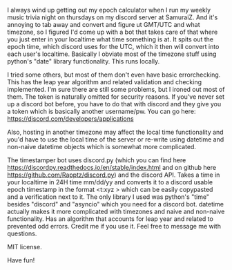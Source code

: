 I always wind up getting out my epoch calculator when I run my weekly music trivia night on thursdays on my discord server at SamuraiZ. And it's annoying to tab away and convert and figure ut GMT/UTC and what timezone, so I figured I'd come up with a bot that takes care of that where you just enter in your localtime what time something is at. It spits out the epoch time, which discord uses for the UTC, which it then will convert into each user's localtime. Basically I obviate most of the timezone stuff using python's "date" library functionality. This runs locally. 

I tried some others, but most of them don't even have basic errorchecking. This has the leap year algorithm and related validation and checking implemented. I'm sure there are still some problems, but I ironed out most of them. The token is naturally omitted for security reasons. If you've never set up a discord bot before, you have to do that with discord and they give you a token which is basically another username/pw. You can go here: https://discord.com/developers/applications

Also, hosting in another timezone may affect the local time functionality and you'd have to use the local time of the server or re-write using datetime and non-naive datetime objects which is somewhat more complicated.

The timestamper bot uses discord.py (which you can find here https://discordpy.readthedocs.io/en/stable/index.html and on github here https://github.com/Rapptz/discord.py) and the discord API. Takes a time in your localtime in 24H time mm/dd/yy and converts it to a discord usable epoch timestamp in the format <t:xyz > which can be easily copypasted and a verification next to it. The only library I used was python's "time" besides "discord" and "asyncio" which you need for a discord bot. datetime actually makes it more complicated with timezones and naive and non-naive functionality. Has an algorithm that accounts for leap year and related to prevented odd errors. Credit me if you use it. Feel free to message me with questions. 

MIT license.

Have fun!
